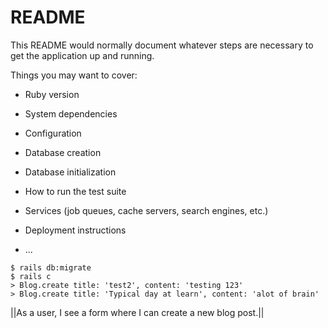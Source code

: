 # README

This README would normally document whatever steps are necessary to get the
application up and running.

Things you may want to cover:

* Ruby version

* System dependencies

* Configuration

* Database creation

* Database initialization

* How to run the test suite

* Services (job queues, cache servers, search engines, etc.)

* Deployment instructions

* ...

```
$ rails db:migrate
$ rails c
> Blog.create title: 'test2', content: 'testing 123'
> Blog.create title: 'Typical day at learn', content: 'alot of brain'
```
||As a user, I see a form where I can create a new blog post.||

